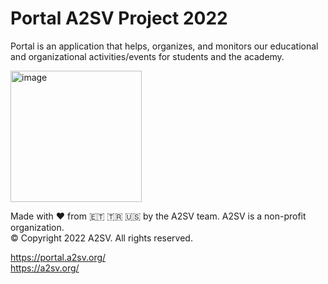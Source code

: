# Portal A2SV Project 2022

Portal is an application that helps, organizes, and monitors our educational and organizational activities/events for students and the academy.</br>

<img width="210" alt="image" src="https://user-images.githubusercontent.com/36234545/178347506-0e966917-d4e1-47e7-ab5c-22fc9ef4c6b4.png">

Made with ❤ from 🇪🇹 🇹🇷 🇺🇸 by the A2SV team. A2SV is a non-profit organization.</br>
© Copyright 2022 A2SV. All rights reserved.</br>

https://portal.a2sv.org/</br>
https://a2sv.org/</br>
